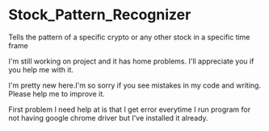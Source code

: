 # Stock_Pattern_Recognizer
Tells the pattern of a specific crypto or any other stock in a specific time frame  


I'm still working on project and it has home problems. I'll appreciate you if you help me with it.

I'm pretty new here.I'm so sorry if you see mistakes in my code and writing. Please help me to improve it.

First problem I need help at is that I get error everytime I run program for not having google chrome driver but I've installed it already.
